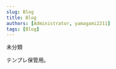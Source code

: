 ```yaml
---
slug: Blog
title: Blog
authors: [Administrator, yamagami2211]
tags: [Blog]
---
```


未分類

<!-- truncate -->

テンプレ保管用。
